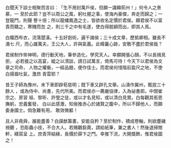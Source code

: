 白聞天下談士相聚而言曰︰「生不用封萬戶侯，但願一識韓荊州！」何令人之景慕，一
至於此耶？豈不以周公之風，躬吐握之事，使海內豪傑，奔走而歸之；一登龍門，則聲
譽十倍；所以龍蟠鳳逸之士，皆欲收名定價於君侯。願君侯不以富貴而驕之，寒賤而忽
之，則三千之中有毛遂，使白得脫穎而出，即其人焉。

白隴西布衣，流落楚漢。十五好劍術，遍千諸侯；三十成文章，歷抵卿相。雖長不滿七
尺，而心雄萬夫，王公大人，許與氣義。此疇曩心跡，安敢不盡於君侯哉？

君侯制作侔神明，德行動天地，筆參造化，學究天人。幸願開張心顏，不以長揖見拒，
必若接之以高宴，縱之以清談，請日試萬言，倚馬可待！今天下以君侯為文章之司命，
人物之權衡，一經品題，便作佳士。而君侯何惜階前盈尺之地，不使白揚眉吐氣，激昂
青雲耶？

昔王子師為豫州，未下車即辟荀慈明；既下車又辟孔文舉。山濤作冀州，甄拔三十餘人
，或為侍中、尚書，先代所美。而君侯亦一薦嚴協律，入為祕書郎。中間崔宗之、房習
祖、黎昕、許瑩之徒，或以才名見知，或以清白見賞。白每觀其銜恩撫躬，忠義奮發，
白以此感激，知侯推赤心於諸賢之腹中，所以不歸他人，而願委身國士。倘急難有用，
敢效微軀！

且人非堯舜，誰能盡善？白謨猷籌畫，安能自矜？至於制作，積成卷軸，則欲塵穢視聽
，恐彫蟲小技，不合大人。若賜觀芻蕘，請給紙筆，兼之書人！然後退掃閒軒，繕寫呈
上。庶青萍結綠，長價於薛卞之門。幸推下流，大開獎飾，惟君侯圖之！

